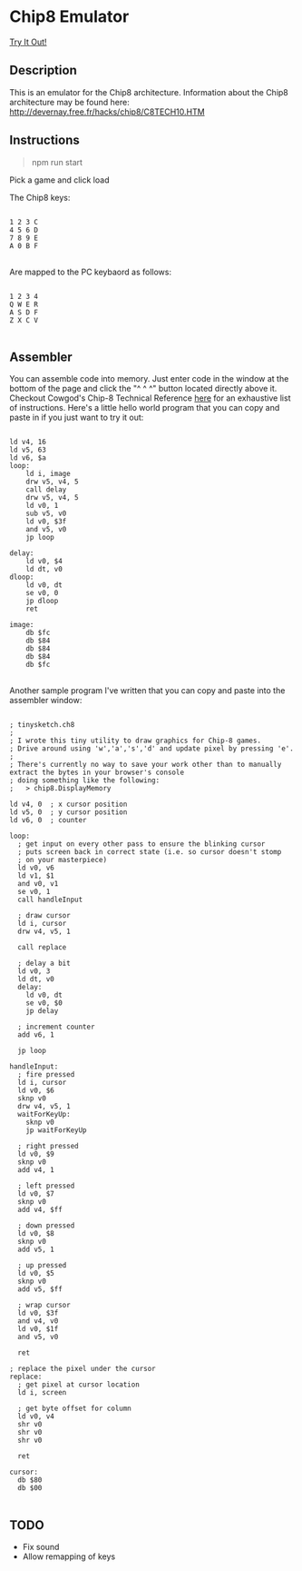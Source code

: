 # Chip8 Emulator

[Try It Out!](https://planettonster.com/chip8)

## Description
This is an emulator for the Chip8 architecture. Information about the Chip8 architecture may be found here: http://devernay.free.fr/hacks/chip8/C8TECH10.HTM

## Instructions

> npm run start

Pick a game and click load

The Chip8 keys:

<pre>
<code>
1 2 3 C
4 5 6 D
7 8 9 E
A 0 B F
</code>
</pre>

Are mapped to the PC keybaord as follows:

<pre>
<code>
1 2 3 4
Q W E R
A S D F
Z X C V
</code>
</pre>

## Assembler

You can assemble code into memory. Just enter code in the window at the bottom of the page and click the "^ ^ ^" button located directly above it.  Checkout Cowgod's Chip-8 Technical Reference [here](http://devernay.free.fr/hacks/chip8/C8TECH10.HTM) for an exhaustive list of instructions. Here's a little hello world program that you can copy and paste in if you just want to try it out:

<pre>
<code>
ld v4, 16
ld v5, 63
ld v6, $a
loop:
    ld i, image
    drw v5, v4, 5
    call delay
    drw v5, v4, 5
    ld v0, 1
    sub v5, v0
    ld v0, $3f
    and v5, v0
    jp loop

delay:
    ld v0, $4
    ld dt, v0
dloop:
    ld v0, dt
    se v0, 0
    jp dloop
    ret

image:
    db $fc
    db $84
    db $84
    db $84
    db $fc
</code>
</pre>

Another sample program I've written that you can copy and paste into the assembler window:

<pre>
<code>
; tinysketch.ch8
;
; I wrote this tiny utility to draw graphics for Chip-8 games.
; Drive around using 'w','a','s','d' and update pixel by pressing 'e'.
;
; There's currently no way to save your work other than to manually extract the bytes in your browser's console
; doing something like the following:
;   > chip8.DisplayMemory

ld v4, 0  ; x cursor position
ld v5, 0  ; y cursor position
ld v6, 0  ; counter

loop:
  ; get input on every other pass to ensure the blinking cursor
  ; puts screen back in correct state (i.e. so cursor doesn't stomp
  ; on your masterpiece)
  ld v0, v6
  ld v1, $1
  and v0, v1
  se v0, 1
  call handleInput

  ; draw cursor
  ld i, cursor
  drw v4, v5, 1

  call replace

  ; delay a bit
  ld v0, 3
  ld dt, v0
  delay:
    ld v0, dt
    se v0, $0
    jp delay

  ; increment counter
  add v6, 1

  jp loop

handleInput:
  ; fire pressed
  ld i, cursor
  ld v0, $6
  sknp v0
  drw v4, v5, 1
  waitForKeyUp:
    sknp v0
    jp waitForKeyUp

  ; right pressed
  ld v0, $9
  sknp v0
  add v4, 1

  ; left pressed
  ld v0, $7
  sknp v0
  add v4, $ff

  ; down pressed
  ld v0, $8
  sknp v0
  add v5, 1

  ; up pressed
  ld v0, $5
  sknp v0
  add v5, $ff

  ; wrap cursor
  ld v0, $3f
  and v4, v0
  ld v0, $1f
  and v5, v0

  ret

; replace the pixel under the cursor
replace:
  ; get pixel at cursor location
  ld i, screen

  ; get byte offset for column
  ld v0, v4
  shr v0
  shr v0
  shr v0

  ret

cursor:
  db $80
  db $00
</code>
</pre>

## TODO
* Fix sound
* Allow remapping of keys
